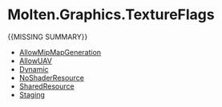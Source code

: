 ﻿  
# Molten.Graphics.TextureFlags
{{MISSING SUMMARY}}
  
*  [AllowMipMapGeneration](docs/Molten.Render/Molten/Graphics/TextureFlags/AllowMipMapGeneration.md)  
*  [AllowUAV](docs/Molten.Render/Molten/Graphics/TextureFlags/AllowUAV.md)  
*  [Dynamic](docs/Molten.Render/Molten/Graphics/TextureFlags/Dynamic.md)  
*  [NoShaderResource](docs/Molten.Render/Molten/Graphics/TextureFlags/NoShaderResource.md)  
*  [SharedResource](docs/Molten.Render/Molten/Graphics/TextureFlags/SharedResource.md)  
*  [Staging](docs/Molten.Render/Molten/Graphics/TextureFlags/Staging.md)